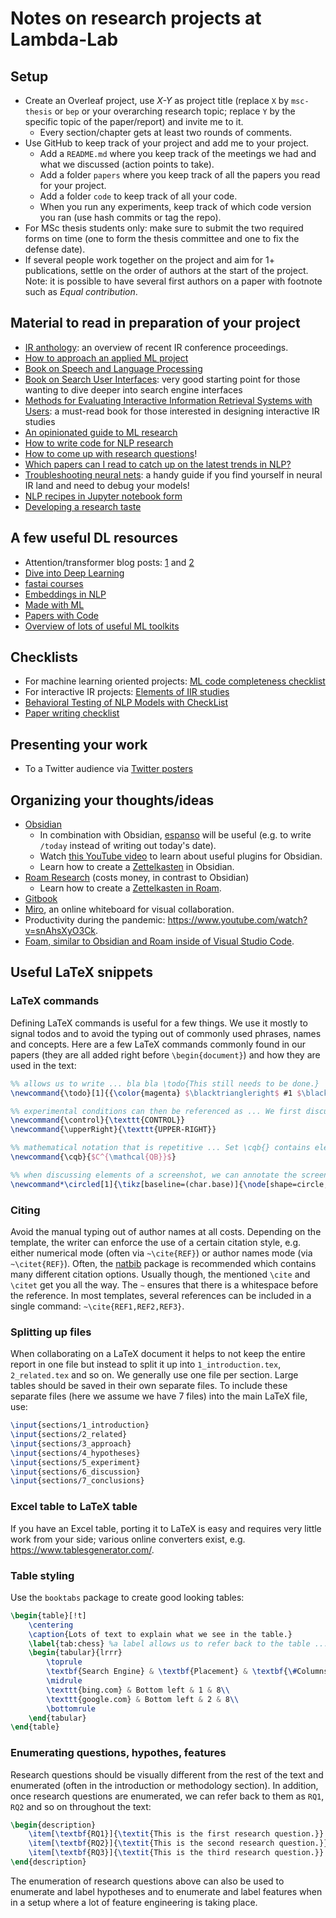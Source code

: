 # Notes on research projects at Lambda-Lab

## Setup

- Create an Overleaf project, use *X-Y* as project title (replace `X` by `msc-thesis` or `bep` or your overarching research topic; replace `Y` by the specific topic of the paper/report) and invite me to it.
  - Every section/chapter gets at least two rounds of comments.
- Use GitHub to keep track of your project and add me to your project.
  - Add a `README.md` where you keep track of the meetings we had and what we discussed (action points to take).
  - Add a folder `papers` where you keep track of all the papers you read for your project.
  - Add a folder `code` to keep track of all your code. 
  - When you run any experiments, keep track of which code version you ran (use hash commits or tag the repo).
- For MSc thesis students only: make sure to submit the two required forms on time (one to form the thesis committee and one to fix the defense date).
- If several people work together on the project and aim for 1+ publications, settle on the order of authors at the start of the project. Note: it is possible to have several first authors on a paper with footnote such as *Equal contribution*.


## Material to read in preparation of your project
- [IR anthology](https://ir.webis.de/anthology/): an overview of recent IR conference proceedings.
- [How to approach an applied ML project](https://elvissaravia.substack.com/p/getting-started-with-applied-ml-research)
- [Book on Speech and Language Processing](https://web.stanford.edu/~jurafsky/slp3/)
- [Book on Search User Interfaces](http://searchuserinterfaces.com): very good starting point for those wanting to dive deeper into search engine interfaces
- [Methods for Evaluating Interactive Information Retrieval Systems with Users](https://ils.unc.edu/courses/2017_fall/inls509_002/papers/FnTIR-Press-Kelly.pdf): a must-read book for those interested in designing interactive IR studies
- [An opinionated guide to ML research](http://joschu.net/blog/opinionated-guide-ml-research.html)
- [How to write code for NLP research](https://github.com/allenai/writing-code-for-nlp-research-emnlp2018)
- [How to come up with research questions](http://pgbovine.net/research-design-patterns.htm)!
- [Which papers can I read to catch up on the latest trends in NLP?](https://medium.com/huggingface/the-best-and-most-current-of-modern-natural-language-processing-5055f409a1d1)
- [Troubleshooting neural nets](http://josh-tobin.com/troubleshooting-deep-neural-networks.html): a handy guide if you find yourself in neural IR land and need to debug your models!
- [NLP recipes in Jupyter notebook form](https://github.com/microsoft/nlp-recipes)
- [Developing a research taste](http://colah.github.io/notes/taste/)

## A few useful DL resources
- Attention/transformer blog posts: [1](https://lilianweng.github.io/lil-log/2018/06/24/attention-attention.html) and [2](https://lilianweng.github.io/lil-log/2020/04/07/the-transformer-family.html)
- [Dive into Deep Learning](https://d2l.ai/index.html)
- [fastai courses](https://www.fast.ai/)
- [Embeddings in NLP](http://josecamachocollados.com/book_embNLP_draft.pdf)
- [Made with ML](https://madewithml.com/)
- [Papers with Code](https://paperswithcode.com/)
- [Overview of lots of useful ML toolkits](https://github.com/EthicalML/awesome-production-machine-learning)

## Checklists
- For machine learning oriented projects: [ML code completeness checklist](https://medium.com/paperswithcode/ml-code-completeness-checklist-e9127b168501)
- For interactive IR projects: [Elements of IIR studies](http://toinebogers.com/biirrr2019/proceedings/biirrr2019-petras-1.pdf)
- [Behavioral Testing of NLP Models with CheckList](https://homes.cs.washington.edu/~marcotcr/acl20_checklist.pdf)
- [Paper writing checklist](https://t.co/BVgVagDQCt)

## Presenting your work
- To a Twitter audience via [Twitter posters](https://twitter.com/mikemorrison/status/1242445150619607040)

## Organizing your thoughts/ideas
- [Obsidian](https://obsidian.md)
  - In combination with Obsidian, [espanso](https://espanso.org/) will be useful (e.g. to write `/today` instead of writing out today's date).
  - Watch [this YouTube video](https://www.youtube.com/watch?v=X61wRmfZU8Y) to learn about useful plugins for Obsidian.
  - Learn how to create a [Zettelkasten](https://forum.obsidian.md/t/simple-zettelkasten-guide/3054) in Obsidian.
- [Roam Research](https://roamresearch.com/) (costs money, in contrast to Obsidian)
  - Learn how to create a [Zettelkasten in Roam](https://www.roambrain.com/implementing-zettelkasten-in-roam).
- [Gitbook](https://www.gitbook.com/)
- [Miro](https://miro.com), an online whiteboard for visual collaboration.
- Productivity during the pandemic: https://www.youtube.com/watch?v=snAhsXyO3Ck.
- [Foam, similar to Obsidian and Roam inside of Visual Studio Code](https://foambubble.github.io/foam/).

## Useful LaTeX snippets

### LaTeX commands
Defining LaTeX commands is useful for a few things. We use it mostly to signal todos and to avoid the typing out of commonly used phrases, names and concepts. Here are a few LaTeX commands commonly found in our papers (they are all added right before `\begin{document}`) and how they are used in the text:

```latex
%% allows us to write ... bla bla \todo{This still needs to be done.}
\newcommand{\todo}[1]{{\color{magenta} $\blacktriangleright$ #1 $\blacktriangleleft$ }}

%% experimental conditions can then be referenced as ... We first discuss \control{} and then \upperRight{}.
\newcommand{\control}{\texttt{CONTROL}}
\newcommand{\upperRight}{\texttt{UPPER-RIGHT}}

%% mathematical notation that is repetitive ... Set \cqb{} contains elements ...
\newcommand{\cqb}{$C^{\mathcal{QB}}$}

%% when discussing elements of a screenshot, we can annotate the screenshot with "enumerated balls". To also use these "enumerated balls" throughout the text ... Component \circled{2} shows of the chat window ... 
\newcommand*\circled[1]{\tikz[baseline=(char.base)]{\node[shape=circle,fill=black,inner sep=1pt] (char) {\textcolor{white}{#1}};}}
```

### Citing

Avoid the manual typing out of author names at all costs. Depending on the template, the writer can enforce the use of a certain citation style, e.g. either numerical mode (often via `~\cite{REF}`) or author names mode (via `~\citet{REF}`). Often, the [natbib](https://www.overleaf.com/learn/latex/Natbib_citation_styles) package is recommended which contains many different citation options. Usually though, the mentioned `\cite` and `\citet` get you all the way. The `~` ensures that there is a whitespace before the reference. In most templates, several references can be included in a single command: `~\cite{REF1,REF2,REF3}`.

### Splitting up files
When collaborating on a LaTeX document it helps to not keep the entire report in one file but instead to split it up into `1_introduction.tex`, `2_related.tex` and so on. We generally use one file per section. Large tables should be saved in their own separate files. To include these separate files (here we assume we have 7 files) into the main LaTeX file, use:

```latex
\input{sections/1_introduction}
\input{sections/2_related}
\input{sections/3_approach}
\input{sections/4_hypotheses}
\input{sections/5_experiment}
\input{sections/6_discussion}
\input{sections/7_conclusions}
```

### Excel table to LaTeX table

If you have an Excel table, porting it to LaTeX is easy and requires very little work from your side; various online converters exist, e.g. https://www.tablesgenerator.com/.

### Table styling
Use the `booktabs` package to create good looking tables:

```latex
\begin{table}[!t]
    \centering
    \caption{Lots of text to explain what we see in the table.}
    \label{tab:chess} %a label allows us to refer back to the table ... As seen in Table~\ref{tab:chess}.
    \begin{tabular}{lrrr}
        \toprule
        \textbf{Search Engine} & \textbf{Placement} & \textbf{\#Columns} & \textbf{\#Entries} \\
        \midrule
        \texttt{bing.com} & Bottom left & 1 & 8\\
        \texttt{google.com} & Bottom left & 2 & 8\\
        \bottomrule
    \end{tabular}
\end{table}
```

### Enumerating questions, hypothes, features
Research questions should be visually different from the rest of the text and enumerated (often in the introduction or methodology section). In addition, once research questions are enumerated, we can refer back to them as `RQ1`, `RQ2` and so on throughout the text: 

```latex
\begin{description}
    \item[\textbf{RQ1}]{\textit{This is the first research question.}}
    \item[\textbf{RQ2}]{\textit{This is the second research question.}}
    \item[\textbf{RQ3}]{\textit{This is the third research question.}}
\end{description}
```
The enumeration of research questions above can also be used to enumerate and label hypotheses and to enumerate and label features when in a setup where a lot of feature engineering is taking place. 



